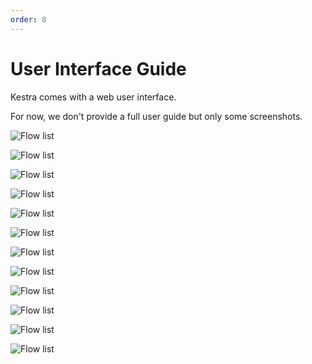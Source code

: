 ```yaml
---
order: 8
---
```

# User Interface Guide

Kestra comes with a web user interface. 

For now, we don't provide a full user guide but only some screenshots.

![Flow list](./assets/01.png)

![Flow list](./assets/02.png)

![Flow list](./assets/03.png)

![Flow list](./assets/04.png)

![Flow list](./assets/05.png)

![Flow list](./assets/06.png)

![Flow list](./assets/07.png)

![Flow list](./assets/08.png)

![Flow list](./assets/09.png)

![Flow list](./assets/10.png)

![Flow list](./assets/11.png)

![Flow list](./assets/12.png)
